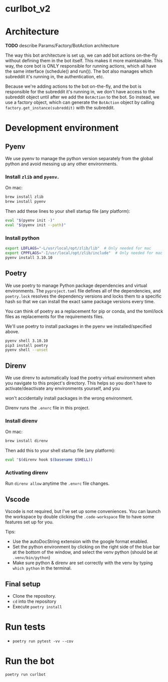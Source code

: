 # curlbot_v2


# Architecture

**TODO** describe Params/Factory/BotAction architecture
 
The way this bot architecture is set up, we can add bot actions on-the-fly without defining them in 
the bot itself. This makes it more maintainable. This way, the core bot is ONLY responsible for 
running actions, which all have the same interface (schedule() and run()). The bot also manages
which subreddit it's running in, the authentication, etc.

Because we're adding actions to the bot on-the-fly, and the bot is responsible for the subreddit
it's running in, we don't have access to the subreddit object until after we add the `BotAction` to
the bot. So instead, we use a factory object, which can generate the `BotAction` object by calling 
`factory.get_instance(subreddit)` with the subreddit.

# Development environment

## Pyenv

We use pyenv to manage the python version separately from the global python and avoid messing up any other environments.

### Install `zlib` and `pyenv`.

On mac:

```sh
brew install zlib
brew install pyenv
```

Then add these lines to your shell startup file (any platform):

```sh
eval "$(pyenv init -)"
eval "$(pyenv init --path)"
```

### Install python

```sh
export LDFLAGS="-L/usr/local/opt/zlib/lib"  # Only needed for mac
export CPPFLAGS="-I/usr/local/opt/zlib/include"  # Only needed for mac
pyenv install 3.10.10
```

## Poetry

We use poetry to manage Python package dependencies and virtual environments. The `pyproject.toml` 
file defines all of the dependencies, and `poetry.lock` resolves the dependency versions and locks
them to a specific hash so that we can install the exact same package versions every time.

You can think of poetry as a replacement for pip or conda, and the toml/lock files as replacements
for the requirements files.

We'll use poetry to install packages in the pyenv we installed/specified above.

```sh
pyenv shell 3.10.10
pip3 install poetry
pyenv shell --unset
```

## Direnv

We use direnv to automatically load the poetry virtual environment when you navigate to this project's
directory. This helps so you don't have to activate/deactivate any environments yourself, and you

won't accidentally install packages in the wrong environment.

Direnv runs the `.envrc` file in this project.

### Install direnv

On mac:

```sh
brew install direnv
```

Then add this to your shell startup file (any platform):

```sh
eval "$(direnv hook $(basename $SHELL))
```

### Activating direnv

Run `direnv allow` anytime the `.envrc` file changes.

## Vscode

Vscode is not required, but I've set up some conveniences. You can launch the workspace by double
clicking the `.code-workspace` file to have some features set up for you.

Tips:
* Use the autoDocString extension with the google format enabled.
* Set the python environment by clicking on the right side of the blue bar at the bottom of the
window, and select the venv python (should be at `.venv/bin/python`)
* Make sure python & direnv are set correctly with the venv by typing `which python` in the terminal.

## Final setup

* Clone the repository.
* `cd` into the repository
* Execute `poetry install`


# Run tests

* `poetry run pytest -vv --cov`

# Run the bot

`poetry run curlbot`